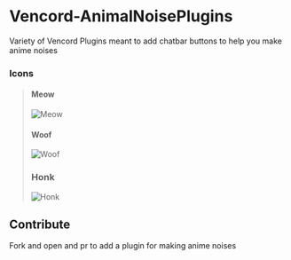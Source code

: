 # Vencord-AnimalNoisePlugins
Variety of Vencord Plugins meant to add chatbar buttons to help you make anime noises
### Icons

> #### Meow
> ![Meow](https://cdn.nest.rip/uploads/8d720aa5-b8ff-4e5f-ab39-67b68907eb27.png)
>
> #### Woof
> ![Woof](https://cdn.nest.rip/uploads/da026ce7-9837-43e8-8464-7231953a40cb.png)
>
> ### Honk
> ![Honk](https://cdn.nest.rip/uploads/d257cb1b-d28e-4271-ba44-9bba7194bc65.png)
>


## Contribute
Fork and open and pr to add a plugin for making anime noises
